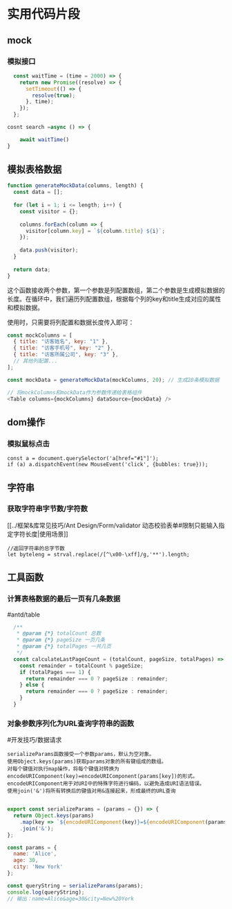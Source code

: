 # 实用代码片段

## mock

### 模拟接口

```javaScript
  const waitTime = (time = 2000) => {
    return new Promise((resolve) => {
      setTimeout(() => {
        resolve(true);
      }, time);
    });
  };

cosnt search =async () => {

    await waitTime()
}

```


## 模拟表格数据

```js
function generateMockData(columns, length) {
  const data = [];
  
  for (let i = 1; i <= length; i++) {
    const visitor = {};
    
    columns.forEach(column => {
      visitor[column.key] = `${column.title} ${i}`;
    });
    
    data.push(visitor);
  }
  
  return data;
}

```

这个函数接收两个参数，第一个参数是列配置数组，第二个参数是生成模拟数据的长度。在循环中，我们遍历列配置数组，根据每个列的key和title生成对应的属性和模拟数据。

使用时，只需要将列配置和数据长度传入即可：

```js
const mockColumns = [
  { title: "访客姓名", key: "1" },
  { title: "访客手机号", key: "2" },
  { title: "访客所属公司", key: "3" },
  // 其他列配置...
];

const mockData = generateMockData(mockColumns, 20); // 生成20条模拟数据

// 将mockColumns和mockData作为参数传递给表格组件
<Table columns={mockColumns} dataSource={mockData} />

```
## dom操作

### 模拟鼠标点击

```JSX
const a = document.querySelector('a[href="#1"]');
if (a) a.dispatchEvent(new MouseEvent('click', {bubbles: true}));
```

## 字符串

### 获取字符串字节数/字符数

[[../框架&库常见技巧/Ant Design/Form/validator 动态校验表单#限制只能输入指定字符长度|使用场景]]

```
//返回字符串的总字节数 
let byteleng = strval.replace(/[^\x00-\xff]/g,'**').length;
```


## 工具函数

### 计算表格数据的最后一页有几条数据 
#antd/table 
``` js
  /**
   * @param {*} totalCount 总数
   * @param {*} pageSize 一页几条
   * @param {*} totalPages 一共几页
   */
  const calculateLastPageCount = (totalCount, pageSize, totalPages) => {
    const remainder = totalCount % pageSize;
    if (totalPages === 1) {
      return remainder === 0 ? pageSize : remainder;
    } else {
      return remainder === 0 ? pageSize : remainder;
    }
  }
```

### 对象参数序列化为URL查询字符串的函数
#开发技巧/数据请求

```
serializeParams函数接受一个参数params，默认为空对象。
使用Object.keys(params)获取params对象的所有键组成的数组。
对每个键值对执行map操作，将每个键值对转换为encodeURIComponent(key)=encodeURIComponent(params[key])的形式。
encodeURIComponent用于对URI中的特殊字符进行编码，以避免造成URI语法错误。
使用join('&')将所有转换后的键值对用&连接起来，形成最终的URL查询
```

```js

export const serializeParams = (params = {}) => {
  return Object.keys(params)
    .map(key => `${encodeURIComponent(key)}=${encodeURIComponent(params[key])}`)
    .join('&');
};

const params = {
  name: 'Alice',
  age: 30,
  city: 'New York'
};

const queryString = serializeParams(params);
console.log(queryString);
// 输出：name=Alice&age=30&city=New%20York

```
